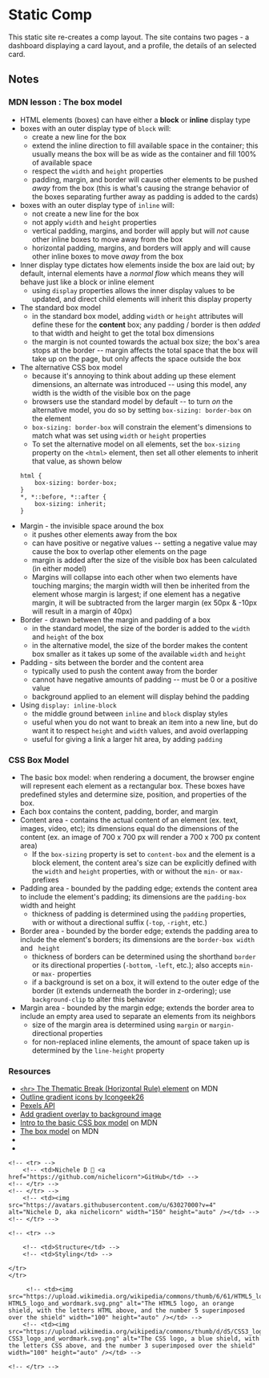 # Static Comp

This static site re-creates a comp layout. The site contains two pages - a dashboard displaying a card layout, and a profile, the details of an selected card.

## Notes
### MDN lesson : The box model
* HTML elements (boxes) can have either a **block** or **inline** display type
* boxes with an outer display type of `block` will:
    * create a new line for the box
    * extend the inline direction to fill available space in the container; this usually means the box will be as wide as the container and fill 100% of available space
    * respect the `width` and `height` properties
    * padding, margin, and border will cause other elements to be pushed *away* from the box (this is what's causing the strange behavior of the boxes separating further away as padding is added to the cards)
* boxes with an outer display type of `inline` will:
    * not create a new line for the box
    * not apply `width` and `height` properties
    * vertical padding, margins, and border will apply but will *not* cause other inline boxes to move away from the box
    * horizontal padding, margins, and borders will apply and will cause other inline boxes to move *away* from the box
* Inner display type dictates how elements inside the box are laid out; by default, internal elements have a *normal flow* which means they will behave just like a block or inline element
    * using `display` properties allows the inner display values to be updated, and direct child elements will inherit this display property
* The standard box model
    * in the standard box model, adding `width` or `height` attributes will define these for the **content** box; any padding / border is then *added* to that width and height to get the total box dimensions
    * the margin is not counted towards the actual box size; the box's area stops at the border -- margin affects the total space that the box will take up on the page, but only affects the space outside the box
* The alternative CSS box model
    * because it's annoying to think about adding up these element dimensions, an alternate was introduced -- using this model, any width is the width of the visible box on the page
    * browsers use the standard model by default -- to turn *on* the alternative model, you do so by setting `box-sizing: border-box` on the element
    * `box-sizing: border-box` will constrain the element's dimensions to match what was set using `width` or `height` properties
    * To set the alternative model on all elements, set the `box-sizing` property on the `<html>` element, then set all other elements to inherit that value, as shown below
    ```
    html {
        box-sizing: border-box;
    }
    *, *::before, *::after {
        box-sizing: inherit;
    }
    ```
* Margin - the invisible space around the box
    * it pushes other elements away from the box
    * can have positive or negative values -- setting a negative value may cause the box to overlap other elements on the page
    * margin is added after the size of the visible box has been calculated (in either model)
    * Margins will collapse into each other when two elements have touching margins; the margin width will then be inherited from the element whose margin is largest; if one element has a negative margin, it will be subtracted from the larger margin (ex 50px & -10px will result in a margin of 40px)
* Border - drawn between the margin and padding of a box
    * in the standard model, the size of the border is added to the `width` and `height` of the box
    * in the alternative model, the size of the border makes the content box smaller as it takes up some of the available `width` and `height`
* Padding - sits between the border and the content area
    * typically used to push the content away from the border
    * cannot have negative amounts of padding -- must be 0 or a positive value
    * background applied to an element will display behind the padding
* Using `display: inline-block`
    * the middle ground between `inline` and `block` display styles
    * useful when you do not want to break an item into a new line, but do want it to respect `height` and `width` values, and avoid overlapping
    * useful for giving a link a larger hit area, by adding `padding`

### CSS Box Model
* The basic box model: when rendering a document, the browser engine will represent each element as a rectangular box. These boxes have predefined styles and determine size, position, and properties of the box.
* Each box contains the content, padding, border, and margin
* Content area - contains the actual content of an element (ex. text, images, video, etc); its dimensions equal do the dimensions of the content (ex. an image of 700 x 700 px will render a 700 x 700 px content area)
    * If the `box-sizing` property is set to `content-box` and the element is a block element, the content area's size can be explicitly defined with the `width` and `height` properties, with or without the `min-` or `max-` prefixes
* Padding area - bounded by the padding edge; extends the content area to include the element's padding; its dimensions are the `padding-box` width and height
    * thickness of padding is determined using the `padding` properties, with or without a directional suffix (`-top`, `-right`, etc.)
* Border area - bounded by the border edge; extends the padding area to include the element's borders; its dimensions are the `border-box width` and ` height`
    * thickness of borders can be determined using the shorthand `border` or its directional properties (`-bottom`, `-left`, etc.); also accepts `min-` or `max-` properties
    * if a background is set on a box, it will extend to the outer edge of the border (it extends underneath the border in z-ordering); use `background-clip` to alter this behavior
* Margin area - bounded by the margin edge; extends the border area to include an empty area used to separate an elements from its neighbors
    * size of the margin area is determined using `margin` or `margin-` directional properties
    * for non-replaced inline elements, the amount of space taken up is determined by the `line-height` property

### Resources
* [`<hr>` The Thematic Break (Horizontal Rule) element](https://developer.mozilla.org/en-US/docs/Web/HTML/Element/hr) on MDN
* [Outline gradient icons by Icongeek26](https://www.flaticon.com/authors/icongeek26/outline-gradient)
* [Pexels API](https://www.pexels.com/api/)
* [Add gradient overlay to background image](https://stackoverflow.com/questions/36679649/how-to-add-a-color-overlay-to-a-background-image)
* [Intro to the basic CSS box model](https://developer.mozilla.org/en-US/docs/Web/CSS/CSS_Box_Model/Introduction_to_the_CSS_box_model) on MDN
* [The box model](https://developer.mozilla.org/en-US/docs/Learn/CSS/Building_blocks/The_box_model) on MDN
* []()
* []()

<!-- # 🗼 static -->
<!-- A solo challenge to re-create a static desktop layout. The challenge allows for some creative licence, though the layout is meant to be replicated exactly. -->

<!-- ## [See the app in action](https://nichelicorn.github.io/static/src/index.html) -->
<!-- ### Mobile dashboard -->
<!-- ![a gif of the mobile layout of the page, scrolling top to bottom](/assets/mobile.gif) -->

<!-- ### Desktop to tablet dashboard -->
<!-- ![a gif of the desktop and tablet layouts, with the page layout shifting with the screen size](/assets/desktop-tablet.gif) -->


<!-- ## The dashboard to be replicated -->
<!-- ![a desktop layout with a header, several buttons, and a table outlining a job description](/assets/static-comp-challenge-3.jpg) -->


<!-- ## Author -->
<!-- <table> -->
    <!-- <tr> -->
        <!-- <td>Nichele D 🦄 <a href="https://github.com/nichelicorn">GitHub</td> -->
    <!-- </tr> -->
    <!-- </tr> -->
        <!-- <td><img src="https://avatars.githubusercontent.com/u/63027000?v=4" alt="Nichele D, aka nichelicorn" width="150" height="auto" /></td> -->
    <!-- </tr> -->
<!-- </table> -->
<!--  -->
<!-- ## Technologies -->
<!-- <table> -->
    <!-- <tr> -->
<!--         <td>Functionality</td> -->
        <!-- <td>Structure</td> -->
        <!-- <td>Styling</td> -->
<!--         <td>Style Maintenance</td> -->
<!--         <td>Bundler</td> -->
    </tr>
    </tr>
<!--         <td><img src="https://upload.wikimedia.org/wikipedia/commons/thumb/9/99/Unofficial_JavaScript_logo_2.svg/1200px-Unofficial_JavaScript_logo_2.svg.png" alt="The JavaScript logo, a yellow square with the uppercase letters JS in the lower right corner" width="100" height="auto" /></td> -->
         <!-- <td><img src="https://upload.wikimedia.org/wikipedia/commons/thumb/6/61/HTML5_logo_and_wordmark.svg/240px-HTML5_logo_and_wordmark.svg.png" alt="The HTML5 logo, an orange shield, with the letters HTML above, and the number 5 superimposed over the shield" width="100" height="auto" /></td> -->
        <!-- <td><img src="https://upload.wikimedia.org/wikipedia/commons/thumb/d/d5/CSS3_logo_and_wordmark.svg/240px-CSS3_logo_and_wordmark.svg.png" alt="The CSS logo, a blue shield, with the letters CSS above, and the number 3 superimposed over the shield" width="100" height="auto" /></td> -->
<!--         <td><img src="https://upload.wikimedia.org/wikipedia/commons/thumb/9/96/Sass_Logo_Color.svg/220px-Sass_Logo_Color.svg.png" alt="The Sass logo, a cursive rendition of the name Sass in mauve lettering" width="100" height="auto" /></td>         -->
<!--         <td><img src="https://raw.githubusercontent.com/webpack/media/master/logo/icon.png" alt="The webpack logo, a blue three-dimensional box, turned at an agle to the viewer. There is a smaller box inside in a darker shade of blue. Each edge of the box is outlined in white" width="100" height="auto" /></td> -->
    <!-- </tr> -->
<!-- </table> -->
